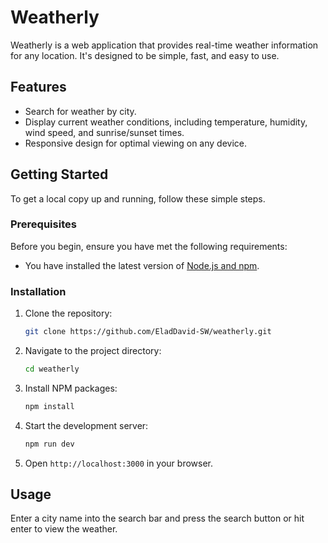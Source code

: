 
# Weatherly

Weatherly is a web application that provides real-time weather information for any location. It's designed to be simple, fast, and easy to use.

## Features

- Search for weather by city.
- Display current weather conditions, including temperature, humidity, wind speed, and sunrise/sunset times.
- Responsive design for optimal viewing on any device.

## Getting Started

To get a local copy up and running, follow these simple steps.

### Prerequisites

Before you begin, ensure you have met the following requirements:
- You have installed the latest version of [Node.js and npm](https://nodejs.org/).

### Installation

1. Clone the repository:
   ```sh
   git clone https://github.com/EladDavid-SW/weatherly.git
   ```
2. Navigate to the project directory:
   ```sh
   cd weatherly
   ```
3. Install NPM packages:
   ```sh
   npm install
   ```
4. Start the development server:
   ```sh
   npm run dev
   ```
5. Open `http://localhost:3000` in your browser.

## Usage

Enter a city name into the search bar and press the search button or hit enter to view the weather.
